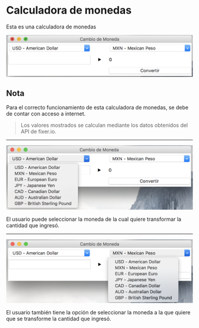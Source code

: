 # Calculadora de monedas
Esta es una calculadora de monedas

![alt text](ReadmeAssets/money_calculator.png "Calculadora de monedas")

## Nota
Para el correcto funcionamiento de esta calculadora de monedas, se debe de contar con acceso a internet.


> Los valores mostrados se calculan mediante los datos obtenidos del API de fixer.io.


----------
![alt text](ReadmeAssets/money_calculator_2.png "Calculadora de monedas")

El usuario puede seleccionar la moneda de la cual quiere transformar la cantidad que ingresó.

----------
![alt text](ReadmeAssets/money_calculator_3.png "Calculadora de monedas")

El usuario también tiene la opción de seleccionar la moneda a la que quiere que se transforme la cantidad que ingresó.